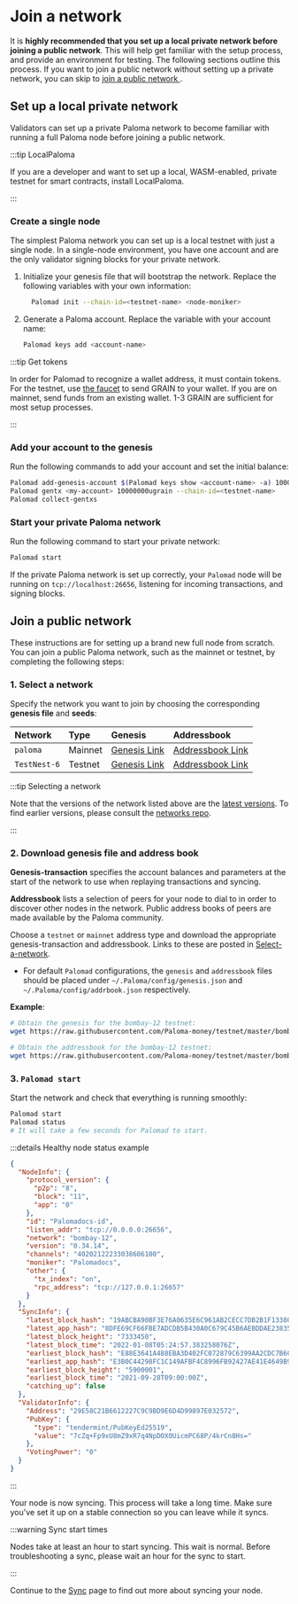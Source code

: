 # Join a network

It is **highly recommended that you set up a local private network 
before joining a public network**. This will help get familiar with 
the setup process, and provide an environment for testing. The following 
sections outline this process. If you want to join a public network without 
setting up a private network, you can skip to 
[join a public network ](#join-a-public-network).

## Set up a local private network

Validators can set up a private Paloma network to become familiar with 
running a full Paloma node before joining a public network.

:::tip LocalPaloma

If you are a developer and want to set up a local, WASM-enabled, private 
testnet for smart contracts, install LocalPaloma.

:::

### Create a single node

The simplest Paloma network you can set up is a local testnet with just 
a single node. In a single-node environment, you have one account and are 
the only validator signing blocks for your private network.

1. Initialize your genesis file that will bootstrap the network. Replace 
   the following variables with your own information:

   ```bash
     Palomad init --chain-id=<testnet-name> <node-moniker>
   ```

2. Generate a Paloma account. Replace the variable with your account name:

   ```bash
   Palomad keys add <account-name>
   ```

:::tip Get tokens

In order for Palomad to recognize a wallet address, it must contain tokens. 
For the testnet, use [the faucet](https://faucet.Paloma.money/) to send GRAIN to 
your wallet. If you are on mainnet, send funds from an existing wallet. 1-3 GRAIN 
are sufficient for most setup processes.

:::

### Add your account to the genesis

Run the following commands to add your account and set the initial balance:

```bash
Palomad add-genesis-account $(Palomad keys show <account-name> -a) 100000000ugrain
Palomad gentx <my-account> 10000000ugrain --chain-id=<testnet-name>
Palomad collect-gentxs
```

### Start your private Paloma network

Run the following command to start your private network:

```bash
Palomad start
```

If the private Paloma network is set up correctly, your `Palomad` node will 
be running on `tcp://localhost:26656`, listening for incoming transactions, 
and signing blocks.

## Join a public network

These instructions are for setting up a brand new full node from scratch. 
You can join a public Paloma network, such as the mainnet or testnet, by completing 
the following steps:

### 1. Select a network

Specify the network you want to join by choosing the corresponding **genesis file** and **seeds**:

| Network       | Type                    | Genesis                                                                                             | Addressbook                                                                                                |
| :------------ | :---------------------- | :-------------------------------------------------------------------------------------------------- | :--------------------------------------------------------------------------------------------------------- |
| `paloma`      | Mainnet                 | [Genesis Link]()                                                                                    | [Addressbook Link]()                                                                                       |
| `TestNest-6`  | Testnet                 | [Genesis Link]()                                                                                    | [Addressbook Link]()                                                                                       |

:::tip Selecting a network

Note that the versions of the network listed above are the 
[latest versions](https://github.com/Palomachain/paloma/latest-releases). 
To find earlier versions, please consult the [networks repo](https://github.com/Palomachain/paloma).

:::

### 2. Download genesis file and address book

**Genesis-transaction** specifies the account balances and parameters at the 
start of the network to use when replaying transactions and syncing.

**Addressbook** lists a selection of peers for your node to dial to in order 
to discover other nodes in the network. Public address books of peers are made 
available by the Paloma community.

Choose a `testnet` or `mainnet` address type and download the appropriate
genesis-transaction and addressbook. Links to these are posted in 
[Select-a-network](#select-a-network).

- For default `Palomad` configurations, the `genesis` and `addressbook` files should 
  be placed under `~/.Paloma/config/genesis.json` and `~/.Paloma/config/addrbook.json` 
  respectively.

**Example**:

```bash
# Obtain the genesis for the bombay-12 testnet:
wget https://raw.githubusercontent.com/Paloma-money/testnet/master/bombay-12/genesis.json -I ~/.Paloma/config/genesis.json

# Obtain the addressbook for the bombay-12 testnet:
wget https://raw.githubusercontent.com/Paloma-money/testnet/master/bombay-12/addrbook.json -O ~/.Paloma/config/addrbook.json
```

### 3. `Palomad start`

Start the network and check that everything is running smoothly:

```bash
Palomad start
Palomad status
# It will take a few seconds for Palomad to start.
```

:::details Healthy node status example

```json
{
  "NodeInfo": {
    "protocol_version": {
      "p2p": "8",
      "block": "11",
      "app": "0"
    },
    "id": "Palomadocs-id",
    "listen_addr": "tcp://0.0.0.0:26656",
    "network": "bombay-12",
    "version": "0.34.14",
    "channels": "40202122233038606100",
    "moniker": "Palomadocs",
    "other": {
      "tx_index": "on",
      "rpc_address": "tcp://127.0.0.1:26657"
    }
  },
  "SyncInfo": {
    "latest_block_hash": "19ABCBA90BF3E76A0635E6C961AB2CECC7DB2B1F1338057DB334568128E0776E",
    "latest_app_hash": "8DFE69CF66FBE7ADCDB5B430A0C679C45B6AEBDDAE23835ABDC4ACBC704F7525",
    "latest_block_height": "7333450",
    "latest_block_time": "2022-01-08T05:24:57.383258076Z",
    "earliest_block_hash": "E88E3641A488EBA3D402FC072879C6399AA2CDC7B6CC5A3061E5A64D9FFD3BDE",
    "earliest_app_hash": "E3B0C44298FC1C149AFBF4C8996FB92427AE41E4649B934CA495991B7852B855",
    "earliest_block_height": "5900001",
    "earliest_block_time": "2021-09-28T09:00:00Z",
    "catching_up": false
  },
  "ValidatorInfo": {
    "Address": "29E58C21B6612227C9C9BD9E6D4D99897E032572",
    "PubKey": {
      "type": "tendermint/PubKeyEd25519",
      "value": "7cZq+Fp9xU8mZ9xR7q4NpDOX0UicmPC68P/4krCn8Hs="
    },
    "VotingPower": "0"
  }
}
```

:::

Your node is now syncing. This process will take a long time. Make sure 
you've set it up on a stable connection so you can leave while it syncs.

:::warning Sync start times

Nodes take at least an hour to start syncing. This wait is normal. 
Before troubleshooting a sync, please wait an hour for the sync to start.

:::

Continue to the [Sync](sync.md) page to find out more about syncing your node.
